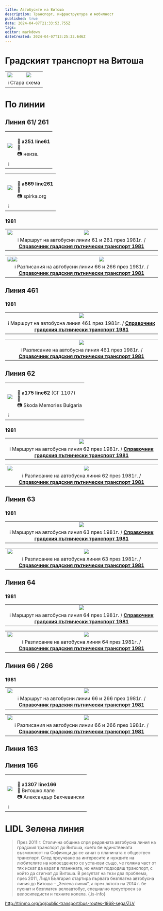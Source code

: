 ```yaml
---
title: Автобусите на Витоша
description: Транспорт, инфраструктура и мобилност
published: true
date: 2024-04-07T21:33:53.755Z
tags: 
editor: markdown
dateCreated: 2024-04-07T13:25:32.646Z
---
```


# Градският транспорт на Витоша
<!--следващ пост--> 
<div class="table-responsive"><table style="width:100%"><tr>
<td><img src="http://46.10.181.183:1518/trinmo/blog/2024.04-buses-of-vitosha/map.jpg"></td>
<td><img src="http://46.10.181.183:1518/trinmo/blog/2024.04-buses-of-vitosha/routes.jpg"></td></tr>
  <td colspan=2 >ℹ️ Стара схема</td></table></div>
  
  

# По линии

## Линия 61/ 261

<!--следващ пост--> 
<div class="table-responsive"><table style="width:100%"><tr>
<td><img src="http://46.10.181.183:1518/trinmo/gallery/unknown/a251%20line61.jpg"></td>
<td><br><b>🚌 a251 line61</b><a href=""></a> <br>📌<br> 📷 неизв.</td></tr>
  <td colspan=2 >ℹ️ </td></table></div>
<!--следващ пост--> 
<div class="table-responsive"><table style="width:100%"><tr>
<td><img src="http://46.10.181.183:1518/trinmo/gallery/spirka-org/a869%20line261.jpg"></td>
<td><br><b>🚌 a869 line261</b><a href=""></a> <br>📌<br> 📷 spirka.org</td></tr>
  <td colspan=2 >ℹ️ </td></table></div>
  
### 1981
<!--следващ пост--> 
<div class="table-responsive"><table style="width:100%"><tr>
<td><img src="http://46.10.181.183:1518/trinmo/literature/1981-spravochnik/a61-m.png"></td>
<td><img src="http://46.10.181.183:1518/trinmo/literature/1981-spravochnik/a261-m.png"></td></tr>
  <td colspan=2 ><center>ℹ️ Маршрут на автобусни линии 61 и 261 през 1981г. / <a href="/bg/literature/1981-spravochnik"><b>Справочник градския пътнически транспорт 1981</b></a> </center></td></table></div>
  

<!--следващ пост--> 
<div class="table-responsive"><table style="width:100%"><tr>
<td><img src="http://46.10.181.183:1518/trinmo/literature/1981-spravochnik/a61-rl.png"><img src="http://46.10.181.183:1518/trinmo/literature/1981-spravochnik/a61-rz.png"></td>
<td><img src="http://46.10.181.183:1518/trinmo/literature/1981-spravochnik/a261-r.png"></td></tr>
  <td colspan=2 ><center>ℹ️ Разписания на автобусни линии 66 и 266 през 1981г. / <a href="/bg/literature/1981-spravochnik"><b>Справочник градския пътнически транспорт 1981</b></a> </center></td></table></div>
  
  
  

## Линия 461

  
### 1981
<!--1981--> 
  <div class="table-responsive"><table style="width:100%"><tr>
<td><center><img src="http://46.10.181.183:1518/trinmo/literature/1981-spravochnik/a461-m.png"></center></td></tr>
  <td><center>ℹ️ Маршрут на автобусна линия 461 през 1981г. / <a href="/bg/literature/1981-spravochnik"><b>Справочник градския пътнически транспорт 1981</b></a> </center></td></table></div>
  
<!--1981--> 
  <div class="table-responsive"><table style="width:100%"><tr>
<td><center><img src="http://46.10.181.183:1518/trinmo/literature/1981-spravochnik/a461-r.png"></center></td></tr>
  <td><center>ℹ️ Разписание на автобусна линия 461 през 1981г. / <a href="/bg/literature/1981-spravochnik"><b>Справочник градския пътнически транспорт 1981</b></a> </center></td></table></div>
  
  
  
## Линия 62
<!--следващ пост--> 
<div class="table-responsive"><table style="width:100%"><tr>
<td><img src="http://46.10.181.183:1518/trinmo/gallery/unknown/a175%20sg1107%20line62.jpg"></td>
<td><br><b>🚌 a175 line62</b> (СГ 1107)<a href=""></a> <br>📌<br> 📷 Skoda Memories Bulgaria</td></tr>
  <td colspan=2 >ℹ️ </td></table></div>


### 1981
<!--1981--> 
  <div class="table-responsive"><table style="width:100%"><tr>
<td><center><img src="http://46.10.181.183:1518/trinmo/literature/1981-spravochnik/a62-m.png"></center></td></tr>
  <td><center>ℹ️ Маршрут на автобусна линия 62 през 1981г. / <a href="/bg/literature/1981-spravochnik"><b>Справочник градския пътнически транспорт 1981</b></a> </center></td></table></div>

<!--следващ пост--> 
<div class="table-responsive"><table style="width:100%"><tr>
<td><img src="http://46.10.181.183:1518/trinmo/literature/1981-spravochnik/a62-rl.png"></td>
<td><img src="http://46.10.181.183:1518/trinmo/literature/1981-spravochnik/a62-rz.png"></td></tr>
  <td colspan=2 ><center>ℹ️ Разписание на автобусна линия 62 през 1981г. / <a href="/bg/literature/1981-spravochnik"><b>Справочник градския пътнически транспорт 1981</b></a> </center></td></table></div>
  
  
  

## Линия 63


### 1981
<!--1981--> 
  <div class="table-responsive"><table style="width:100%"><tr>
<td><center><img src="http://46.10.181.183:1518/trinmo/literature/1981-spravochnik/a63-m.png"></center></td></tr>
  <td><center>ℹ️ Маршрут на автобусна линия 63 през 1981г. / <a href="/bg/literature/1981-spravochnik"><b>Справочник градския пътнически транспорт 1981</b></a> </center></td></table></div>

<!--следващ пост--> 
<div class="table-responsive"><table style="width:100%"><tr>
<td><img src="http://46.10.181.183:1518/trinmo/literature/1981-spravochnik/a63-rl.png"></td>
<td><img src="http://46.10.181.183:1518/trinmo/literature/1981-spravochnik/a63-rz.png"></td></tr>
  <td colspan=2 ><center>ℹ️ Разписание на автобусна линия 63 през 1981г. / <a href="/bg/literature/1981-spravochnik"><b>Справочник градския пътнически транспорт 1981</b></a> </center></td></table></div>
  
  

## Линия 64

### 1981
<!--1981--> 
  <div class="table-responsive"><table style="width:100%"><tr>
<td><center><img src="http://46.10.181.183:1518/trinmo/literature/1981-spravochnik/a64-m.png"></center></td></tr>
  <td><center>ℹ️ Маршрут на автобусна линия 64 през 1981г. / <a href="/bg/literature/1981-spravochnik"><b>Справочник градския пътнически транспорт 1981</b></a> </center></td></table></div>


<!--следващ пост--> 
<div class="table-responsive"><table style="width:100%"><tr>
<td><img src="http://46.10.181.183:1518/trinmo/literature/1981-spravochnik/a64-rl.png"></td>
<td><img src="http://46.10.181.183:1518/trinmo/literature/1981-spravochnik/a64-lr.png"></td></tr>
  <td colspan=2 ><center>ℹ️ Разписание на автобусна линия 64 през 1981г. / <a href="/bg/literature/1981-spravochnik"><b>Справочник градския пътнически транспорт 1981</b></a> </center></td></table></div>

## Линия 66 / 266

### 1981
<!--следващ пост--> 
<div class="table-responsive"><table style="width:100%"><tr>
<td><img src="http://46.10.181.183:1518/trinmo/literature/1981-spravochnik/a66-m.png"></td>
<td><img src="http://46.10.181.183:1518/trinmo/literature/1981-spravochnik/a266-m.png"></td></tr>
  <td colspan=2 ><center>ℹ️ Маршрут на автобусни линии 66 и 266 през 1981г. / <a href="/bg/literature/1981-spravochnik"><b>Справочник градския пътнически транспорт 1981</b></a> </center></td></table></div>
  

<!--следващ пост--> 
<div class="table-responsive"><table style="width:100%"><tr>
<td><img src="http://46.10.181.183:1518/trinmo/literature/1981-spravochnik/a66-r.png"></td>
<td><img src="http://46.10.181.183:1518/trinmo/literature/1981-spravochnik/a266-r.png"></td></tr>
  <td colspan=2 ><center>ℹ️ Разписания на автобусни линии 66 и 266 през 1981г. / <a href="/bg/literature/1981-spravochnik"><b>Справочник градския пътнически транспорт 1981</b></a> </center></td></table></div>
  


###
## Линия 163



## Линия 166
<!--следващ пост--> 
<div class="table-responsive"><table style="width:100%"><tr>
<td><img src="https://live.staticflickr.com/65535/48397458582_1fdf9dddfe_k.jpg"></td>
<td><br><b>🚌 a1307 line166</b><a href=""></a> <br>📌 Витошко лале<br> 📷 Александър Бахчевански</td></tr>
  <td colspan=2 >ℹ️ </td></table></div>
  



# LIDL Зелена линия
> През 2011 г. Столична община спря редовната автобусна линия на градския транспорт до Витоша, което бе единствената възможност на Софиянци да се качат в планината с обществен транспорт. След проучване за интересите и нуждите на любителите на колоезденето се установи също, че голяма част от тях искат да карат в планината, но нямат подходящ транспорт, с който да стигнат до Витоша. В резултат на тези два проблема, през 2011, Лидл България стартира първата безплатна автобусна линия до Витоша – „Зелена линия“, а през лятото на 2014 г. бе пуснат и безплатен велоавтобус, специално преустроен за велосипедисти и техните колела.
{.is-info}

http://trinmo.org/bg/public-transport/bus-routes-1968-sega/ZLV


